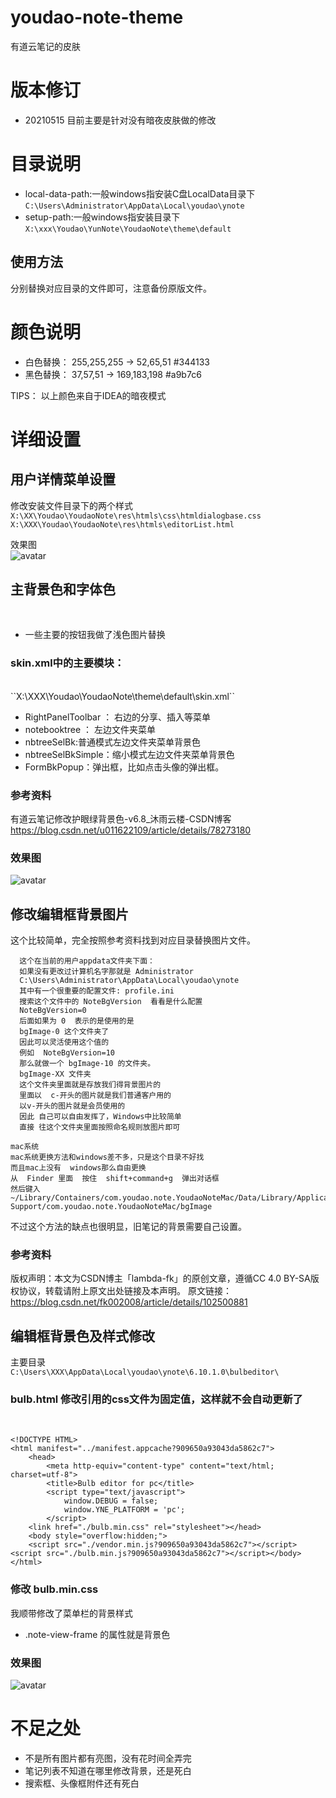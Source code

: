 # youdao-note-theme
有道云笔记的皮肤

# 版本修订
- 20210515 目前主要是针对没有暗夜皮肤做的修改

# 目录说明
- local-data-path:一般windows指安装C盘LocalData目录下
```C:\Users\Administrator\AppData\Local\youdao\ynote```
- setup-path:一般windows指安装目录下
```X:\xxx\Youdao\YunNote\YoudaoNote\theme\default```

## 使用方法
分别替换对应目录的文件即可，注意备份原版文件。

# 颜色说明
- 白色替换： 255,255,255   -> 52,65,51  #344133
- 黑色替换： 37,57,51 ->  169,183,198  #a9b7c6

TIPS： 以上颜色来自于IDEA的暗夜模式

# 详细设置
## 用户详情菜单设置
修改安装文件目录下的两个样式
```X:\XX\Youdao\YoudaoNote\res\htmls\css\htmldialogbase.css```
```X:\XXX\Youdao\YoudaoNote\res\htmls\editorList.html```

效果图
<br>
![avatar](./editorList.png)

## 主背景色和字体色
<br>

- 一些主要的按钮我做了浅色图片替换

### skin.xml中的主要模块：
<br>
``X:\XXX\Youdao\YoudaoNote\theme\default\skin.xml``
<br>

- RightPanelToolbar  ： 右边的分享、插入等菜单
- notebooktree ： 左边文件夹菜单
- nbtreeSelBk:普通模式左边文件夹菜单背景色
- nbtreeSelBkSimple：缩小模式左边文件夹菜单背景色
- FormBkPopup：弹出框，比如点击头像的弹出框。

### 参考资料
有道云笔记修改护眼绿背景色-v6.8_沐雨云楼-CSDN博客  https://blog.csdn.net/u011622109/article/details/78273180

### 效果图
![avatar](./skin.png)

## 修改编辑框背景图片
这个比较简单，完全按照参考资料找到对应目录替换图片文件。
```windows系统
  这个在当前的用户appdata文件夹下面：
  如果没有更改过计算机名字那就是 Administrator
  C:\Users\Administrator\AppData\Local\youdao\ynote
  其中有一个很重要的配置文件: profile.ini
  搜索这个文件中的 NoteBgVersion  看看是什么配置
  NoteBgVersion=0
  后面如果为 0  表示的是使用的是 
  bgImage-0 这个文件夹了
  因此可以灵活使用这个值的
  例如  NoteBgVersion=10
  那么就做一个 bgImage-10 的文件夹。
  bgImage-XX 文件夹
  这个文件夹里面就是存放我们得背景图片的
  里面以  c-开头的图片就是我们普通客户用的
  以v-开头的图片就是会员使用的
  因此 自己可以自由发挥了，Windows中比较简单
  直接 往这个文件夹里面按照命名规则放图片即可
```

```
mac系统
mac系统更换方法和windows差不多，只是这个目录不好找
而且mac上没有  windows那么自由更换
从  Finder 里面  按住  shift+command+g  弹出对话框
然后键入
~/Library/Containers/com.youdao.note.YoudaoNoteMac/Data/Library/Application Support/com.youdao.note.YoudaoNoteMac/bgImage
```

不过这个方法的缺点也很明显，旧笔记的背景需要自己设置。

### 参考资料
版权声明：本文为CSDN博主「lambda-fk」的原创文章，遵循CC 4.0 BY-SA版权协议，转载请附上原文出处链接及本声明。
原文链接：https://blog.csdn.net/fk002008/article/details/102500881

## 编辑框背景色及样式修改
主要目录
<br>
```C:\Users\XXX\AppData\Local\youdao\ynote\6.10.1.0\bulbeditor\```

### bulb.html 修改引用的css文件为固定值，这样就不会自动更新了
<br>

```
<!DOCTYPE HTML>
<html manifest="../manifest.appcache?909650a93043da5862c7">
    <head>
        <meta http-equiv="content-type" content="text/html; charset=utf-8">
        <title>Bulb editor for pc</title>
        <script type="text/javascript">
            window.DEBUG = false;
            window.YNE_PLATFORM = 'pc';
        </script>
    <link href="./bulb.min.css" rel="stylesheet"></head>
    <body style="overflow:hidden;">
    <script src="./vendor.min.js?909650a93043da5862c7"></script><script src="./bulb.min.js?909650a93043da5862c7"></script></body>
</html>
```

### 修改 bulb.min.css

我顺带修改了菜单栏的背景样式

- .note-view-frame  的属性就是背景色

### 效果图
![avatar](./skin.png)


# 不足之处
- 不是所有图片都有亮图，没有花时间全弄完
- 笔记列表不知道在哪里修改背景，还是死白
- 搜索框、头像框附件还有死白
















